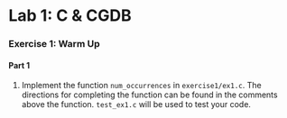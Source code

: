 # Lab 1: C & CGDB

### Exercise 1: Warm Up <a href="#exercise-1-warm-up" id="exercise-1-warm-up"></a>

#### Part 1 <a href="#part-1" id="part-1"></a>

1. Implement the function `num_occurrences` in `exercise1/ex1.c`. The directions for completing the function can be found in the comments above the function. `test_ex1.c` will be used to test your code.
